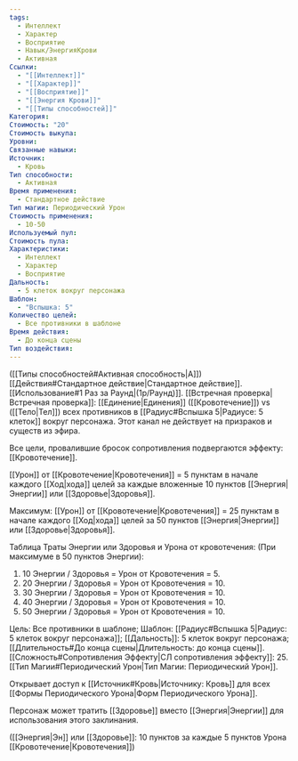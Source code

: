 ```yaml
---
tags:
  - Интеллект
  - Характер
  - Восприятие
  - Навык/ЭнергияКрови
  - Активная
Ссылки:
  - "[[Интеллект]]"
  - "[[Характер]]"
  - "[[Восприятие]]"
  - "[[Энергия Крови]]"
  - "[[Типы способностей]]"
Категория: 
Стоимость: "20"
Стоимость выкупа: 
Уровни: 
Связанные навыки: 
Источник:
  - Кровь
Тип способности:
  - Активная
Время применения:
  - Стандартное действие
Тип магии: Периодический Урон
Стоимость применения:
  - 10-50
Используемый пул: 
Стоимость пула: 
Характеристики:
  - Интеллект
  - Характер
  - Восприятие
Дальность:
  - 5 клеток вокруг персонажа
Шаблон:
  - "Вспышка: 5"
Количество целей:
  - Все противники в шаблоне
Время действия:
  - До конца сцены
Тип воздействия:
---
```

([[Типы способностей#Активная способность|А]]) [[Действия#Стандартное действие|Стандартное действие]]. [[Использование#1 Раз за Раунд|(1р/Раунд)]]. [[Встречная проверка|Встречная проверка]]: [[Единение|Единения]] ([[Кровотечение]]) vs ([[Тело|Тел]]) всех противников в [[Радиус#Вспышка 5|Радиусе: 5 клеток]] вокруг персонажа. Этот канал не действует на призраков и существ из эфира.

Все цели, провалившие бросок сопротивления подвергаются эффекту: [[Кровотечение]].

[[Урон]] от [[Кровотечение|Кровотечения]] = 5 пунктам в начале каждого [[Ход|хода]] целей за каждые вложенные 10 пунктов [[Энергия|Энергии]] или [[Здоровье|Здоровья]].

Максимум: [[Урон]] от [[Кровотечение|Кровотечения]] = 25 пунктам в начале каждого [[Ход|хода]] целей за 50 пунктов [[Энергия|Энергии]] или [[Здоровье|Здоровья]].

Таблица Траты Энергии или Здоровья и Урона от кровотечения:
(При максимуме в 50 пунктов Энергии):

1. 10 Энергии / Здоровья = Урон от Кровотечения = 5.
2. 20 Энергии / Здоровья = Урон от Кровотечения = 10.
3. 30 Энергии / Здоровья = Урон от Кровотечения = 10. 
4. 40 Энергии / Здоровья = Урон от Кровотечения = 10. 
5. 50 Энергии / Здоровья = Урон от Кровотечения = 10.

Цель: Все противники в шаблоне; Шаблон: [[Радиус#Вспышка 5|Радиус: 5 клеток вокруг персонажа]]; [[Дальность]]: 5 клеток вокруг персонажа; [[Длительность#До конца сцены|Длительность: до конца сцены]]. 
[[Сложность#Cопротивления Эффекту|СЛ сопротивления эффекту]]: 25. [[Тип Магии#Периодический Урон|Тип Магии: Периодический Урон]]. 

Открывает доступ к [[Источник#Кровь|Источнику: Кровь]] для всех [[Формы Периодического Урона|Форм Периодического Урона]].

Персонаж может тратить [[Здоровье]] вместо [[Энергия|Энергии]] для использования этого заклинания.

([[Энергия|Эн]] или [[Здоровье]]: 10 пунктов за каждые 5 пунктов Урона [[Кровотечение|Кровотечения]])